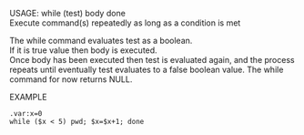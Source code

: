 USAGE: while (test) body done   
Execute command(s) repeatedly as long as a condition is met   

The  while command evaluates test as a boolean.   
If it is true  value  then body  is  executed.   
Once body has been executed then test is evaluated again,
and the process repeats until eventually test evaluates to a false boolean value.
The while command for now returns NULL.   

EXAMPLE   

    .var:x=0
    while ($x < 5) pwd; $x=$x+1; done 